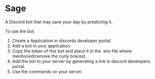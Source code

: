 # Sage
A Discord bot that may save your day by predicting it.

To use the bot,
1. Create a Application in discords developer portal.
2. Add a bot in your application.
3. Copy the token of this bot and place it in the .env file where mentioned(remove the curly braces).
4. Add the bot to your server by generating a link in discord developers portal.
5. Use the commands on your server.
